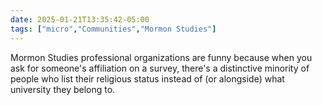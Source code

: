 ```yaml
---
date: 2025-01-21T13:35:42-05:00
tags: ["micro","Communities","Mormon Studies"]
---
```

Mormon Studies professional organizations are funny because when you ask for someone's affiliation on a survey, there's a distinctive minority of people who list their religious status instead of (or alongside) what university they belong to.